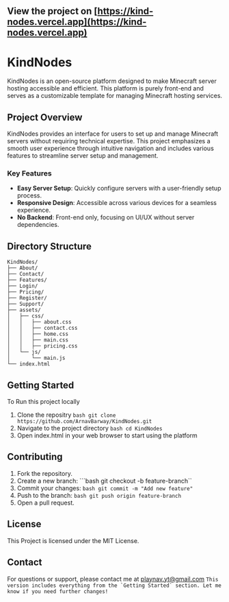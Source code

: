 
## View the project on [https://kind-nodes.vercel.app](https://kind-nodes.vercel.app)

# KindNodes

KindNodes is an open-source platform designed to make Minecraft server hosting accessible and efficient. This platform is purely front-end and serves as a customizable template for managing Minecraft hosting services.

## Project Overview

KindNodes provides an interface for users to set up and manage Minecraft servers without requiring technical expertise. This project emphasizes a smooth user experience through intuitive navigation and includes various features to streamline server setup and management.

### Key Features

- **Easy Server Setup**: Quickly configure servers with a user-friendly setup process.
- **Responsive Design**: Accessible across various devices for a seamless experience.
- **No Backend**: Front-end only, focusing on UI/UX without server dependencies.

## Directory Structure

```plaintext
KindNodes/
├── About/
├── Contact/
├── Features/
├── Login/
├── Pricing/
├── Register/
├── Support/
├── assets/
│   ├── css/
│   │   ├── about.css
│   │   ├── contact.css
│   │   ├── home.css
│   │   ├── main.css
│   │   ├── pricing.css
│   └── js/
│       └── main.js
└── index.html
```


## Getting Started
To Run this project locally
1. Clone the repositry
```bash git clone https://github.com/ArnavBarway/KindNodes.git```
2. Navigate to the project directory
```bash cd KindNodes```
3. Open index.html in your web browser to start using the platform

## Contributing 
1. Fork the repository.
2. Create a new branch:
```bash git checkout -b feature-branch``
3. Commit your changes:
```bash git commit -m "Add new feature"```
4. Push to the branch:
```bash git push origin feature-branch```
5. Open a pull request.

## License 
This Project is licensed under the MIT License.

## Contact
For questions or support, please contact me at playnav.yt@gmail.com
```This version includes everything from the `Getting Started` section. Let me know if you need further changes!```
